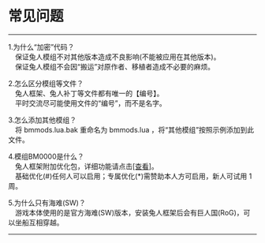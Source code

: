 # 常见问题

------

  
1.为什么“加密”代码？  
　保证兔人模组不对其他版本造成不良影响(不能被应用在其他版本)。  
　保证兔人模组不会因“搬运”对原作者、移植者造成不必要的麻烦。  
  
2.怎么区分模组等文件？  
　兔人框架、兔人补丁等文件都有唯一的【编号】。  
　平时交流尽可能使用文件的“编号”，而不是名字。  
  
3.怎么添加其他模组？  
　将 bmmods.lua.bak 重命名为 bmmods.lua ，将“其他模组”按照示例添加到此文件。  
  
4.模组BM0000是什么？  
　兔人框架附加优化包，详细功能请点击[[查看]][WWW2]。  
　基础优化(#)任何人可以启用；专属优化(*)需赞助本人方可启用，新人可试用 1 周。  
  
5.为什么只有海难(SW)？  
　游戏本体使用的是官方海难(SW)版本，安装兔人框架后会有巨人国(RoG)，可以坐船互相穿越。  

------


[注释]: 网页内容到此结束，以下全为链接。

[WWW1]: ../markdown/get.html?url=logs
[WWW2]: ../markdown/get.html?url=0000
[WWW3]: ../markdown/get.html?url=help
[WWW4]: ../mods.html